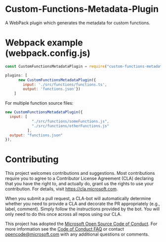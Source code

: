
# Custom-Functions-Metadata-Plugin

A WebPack plugin which generates the metadata for custom functions.

# Webpack example (webpack.config.js)

```js
const CustomFunctionsMetadataPlugin = require("custom-functions-metadata-plugin");
```

```js
plugins: [
      new CustomFunctionsMetadataPlugin({
        input: './src/functions/functions.ts',
        output: 'functions.json'})
    ]
```

For multiple function source files:

```js
new CustomFunctionsMetadataPlugin({
  input: [
            "./src/functions/someFunctions.js", 
            "./src/functions/otherFunctions.js"
          ], 
  output: "functions.json"
}),
```

# Contributing

This project welcomes contributions and suggestions.  Most contributions require you to agree to a
Contributor License Agreement (CLA) declaring that you have the right to, and actually do, grant us
the rights to use your contribution. For details, visit https://cla.microsoft.com.

When you submit a pull request, a CLA-bot will automatically determine whether you need to provide
a CLA and decorate the PR appropriately (e.g., label, comment). Simply follow the instructions
provided by the bot. You will only need to do this once across all repos using our CLA.

This project has adopted the [Microsoft Open Source Code of Conduct](https://opensource.microsoft.com/codeofconduct/).
For more information see the [Code of Conduct FAQ](https://opensource.microsoft.com/codeofconduct/faq/) or
contact [opencode@microsoft.com](mailto:opencode@microsoft.com) with any additional questions or comments.

